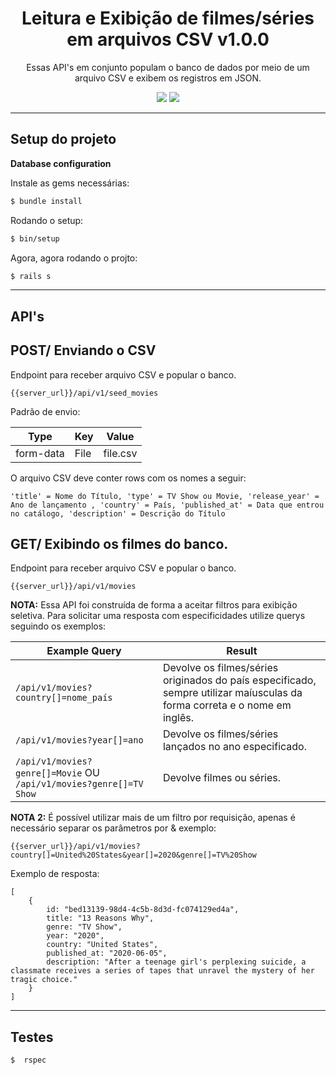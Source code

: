 <h1 align="center">Leitura e Exibição de filmes/séries em arquivos CSV v1.0.0</h1>
<p align="center"> Essas API's em conjunto populam o banco de dados por meio de um arquivo CSV e exibem os registros em JSON.</p>

<div align='center' id="tecnologias">
  <img src="https://img.shields.io/static/v1?label=Framework&message=Ruby-on-rails&color=7159c1&style=for-the-badge&logo=Ruby"/>
  <img src="https://img.shields.io/static/v1?label=Database&message=Postgresql&color=7159c1&style=for-the-badge&logo=PostgreSQL"/>
</div>

--------------

<h2 id="project-setup">Setup do projeto</h2>

**Database configuration**

Instale as gems necessárias:

```bash
$ bundle install
```

Rodando o setup:
```bash
$ bin/setup
```

Agora, agora rodando o projto:
```bash
$ rails s
```

--------------

<h2 id="api" align="left">API's</h2>

<h2 id="api" align="left">POST/ Enviando o CSV</h2>

Endpoint para receber arquivo CSV e popular o banco.

```
{{server_url}}/api/v1/seed_movies
```

Padrão de envio:

Type | Key  | Value
-------------- |------| -------------
form-data | File | file.csv

O arquivo CSV deve conter rows com os nomes a seguir:

```
'title' = Nome do Título, 'type' = TV Show ou Movie, 'release_year' = Ano de lançamento , 'country' = País, 'published_at' = Data que entrou no catálogo, 'description' = Descrição do Título
```

<h2 id="api" align="left">GET/ Exibindo os filmes do banco.</h2>

Endpoint para receber arquivo CSV e popular o banco.

```
{{server_url}}/api/v1/movies
```

**NOTA:** Essa API foi construída de forma a aceitar filtros para exibição seletiva.  Para solicitar uma resposta com especificidades utilize querys seguindo os exemplos:

Example Query | Result
-------------- | -------
`/api/v1/movies?country[]=nome_país` |  Devolve os filmes/séries originados do país especificado, sempre utilizar maíusculas da forma correta e o nome em inglês.
`/api/v1/movies?year[]=ano` | Devolve os filmes/séries lançados no ano especificado.
`/api/v1/movies?genre[]=Movie` OU `/api/v1/movies?genre[]=TV Show` | Devolve filmes ou séries.

**NOTA 2:** É possível utilizar mais de um filtro por requisição, apenas é necessário separar os parâmetros por & exemplo:

```
{{server_url}}/api/v1/movies?country[]=United%20States&year[]=2020&genre[]=TV%20Show
```

Exemplo de resposta:

```
[
    {
        id: "bed13139-98d4-4c5b-8d3d-fc074129ed4a",
        title: "13 Reasons Why",
        genre: "TV Show",
        year: "2020",
        country: "United States",
        published_at: "2020-06-05",
        description: "After a teenage girl's perplexing suicide, a classmate receives a series of tapes that unravel the mystery of her tragic choice."
    }
]
```


--------------

<h2 id="testes">Testes</h2>

```bash
$  rspec
```

